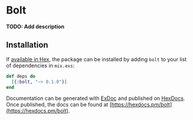 # Bolt

**TODO: Add description**

## Installation

If [available in Hex](https://hex.pm/docs/publish), the package can be installed
by adding `bolt` to your list of dependencies in `mix.exs`:

```elixir
def deps do
  [{:bolt, "~> 0.1.0"}]
end
```

Documentation can be generated with [ExDoc](https://github.com/elixir-lang/ex_doc)
and published on [HexDocs](https://hexdocs.pm). Once published, the docs can
be found at [https://hexdocs.pm/bolt](https://hexdocs.pm/bolt).

